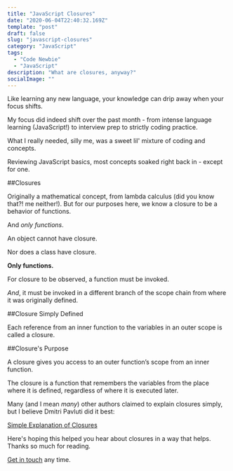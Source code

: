 ```yaml
---
title: "JavaScript Closures"
date: "2020-06-04T22:40:32.169Z"
template: "post"
draft: false
slug: "javascript-closures"
category: "JavaScript"
tags:
  - "Code Newbie"
  - "JavaScript"
description: "What are closures, anyway?"
socialImage: ""
---
```


Like learning any new language, your knowledge can drip away when your focus shifts.

My focus did indeed shift over the past month - from intense language learning (JavaScript!) to interview prep to strictly coding practice.

What I really needed, silly me, was a sweet lil' mixture of coding and concepts. 

Reviewing JavaScript basics, most concepts soaked right back in - except for one.

##Closures

Originally a mathematical concept, from lambda calculus (did you know that?! me neither!). But for our purposes here, we know a closure to be a behavior of functions.

And *only functions*.

An object cannot have closure.

Nor does a class have closure.

**Only functions.**

For closure to be observed, a function must be invoked.

*And*, it must be invoked in a different branch of the scope chain from where it was originally defined.

##Closure Simply Defined

Each reference from an inner function to the variables in an outer scope is called a closure.

##Closure's Purpose

A closure gives you access to an outer function’s scope from an inner function. 

The closure is a function that remembers the variables from the place where it is defined, regardless of where it is executed later.

Many (and I mean *many*) other authors claimed to explain closures simply, but I believe Dmitri Pavluti did it best:

[Simple Explanation of Closures](https://dmitripavlutin.com/simple-explanation-of-javascript-closures/)

Here's hoping this helped you hear about closures in a way that helps. Thanks so much for reading.

[Get in touch](/pages/contacts) any time.